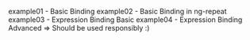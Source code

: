example01 - Basic Binding
example02 - Basic Binding in ng-repeat
example03 - Expression Binding Basic
example04 - Expression Binding Advanced => Should be used responsibly :)